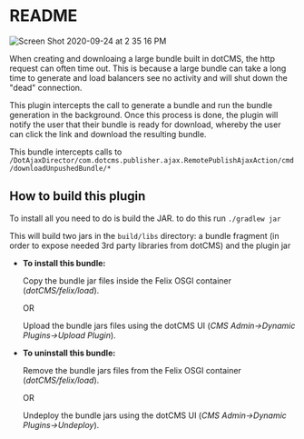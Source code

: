 # README

![Screen Shot 2020-09-24 at 2 35 16 PM](https://user-images.githubusercontent.com/934364/94185830-d109dc80-fe73-11ea-962d-ae525f4a8a57.png)

When creating and downloaing a large bundle built in dotCMS, the http request can often time out.  This is because a large bundle can take a long time to generate and load balancers see no activity and will shut down the "dead" connection.

This plugin intercepts the call to generate a bundle and run the bundle generation in the background.  Once this process is done, the plugin will notify the user that their bundle is ready for download, whereby the user can click the link and download the resulting bundle.

This bundle intercepts calls to 
`/DotAjaxDirector/com.dotcms.publisher.ajax.RemotePublishAjaxAction/cmd/downloadUnpushedBundle/*`


## How to build this plugin

To install all you need to do is build the JAR. to do this run
`./gradlew jar`

This will build two jars in the `build/libs` directory: a bundle fragment (in order to expose needed 3rd party libraries from dotCMS) and the plugin jar 

* **To install this bundle:**

    Copy the bundle jar files inside the Felix OSGI container (*dotCMS/felix/load*).
        
    OR
        
    Upload the bundle jars files using the dotCMS UI (*CMS Admin->Dynamic Plugins->Upload Plugin*).

* **To uninstall this bundle:**
    
    Remove the bundle jars files from the Felix OSGI container (*dotCMS/felix/load*).

    OR

    Undeploy the bundle jars using the dotCMS UI (*CMS Admin->Dynamic Plugins->Undeploy*).
